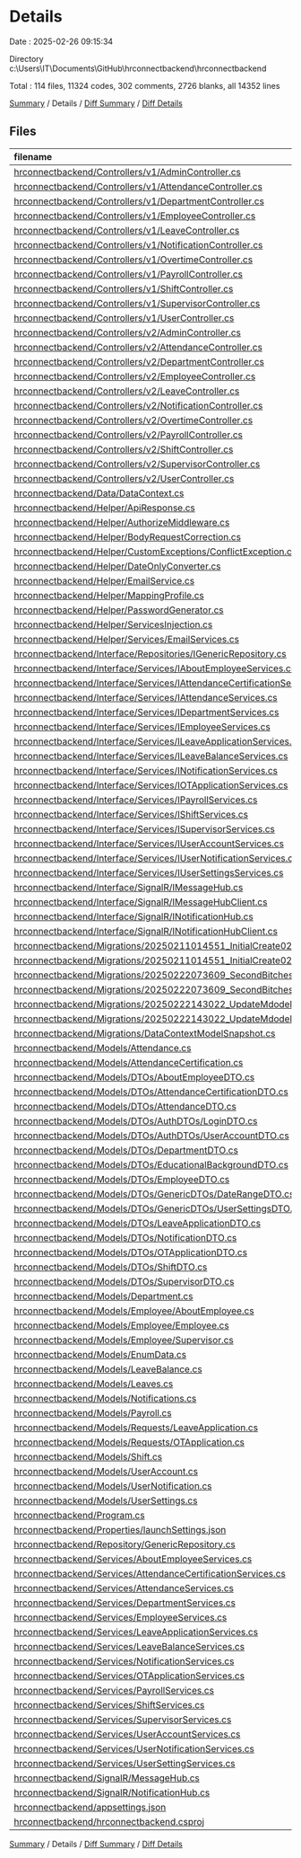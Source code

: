 # Details

Date : 2025-02-26 09:15:34

Directory c:\\Users\\IT\\Documents\\GitHub\\hrconnectbackend\\hrconnectbackend

Total : 114 files,  11324 codes, 302 comments, 2726 blanks, all 14352 lines

[Summary](results.md) / Details / [Diff Summary](diff.md) / [Diff Details](diff-details.md)

## Files
| filename | language | code | comment | blank | total |
| :--- | :--- | ---: | ---: | ---: | ---: |
| [hrconnectbackend/Controllers/v1/AdminController.cs](/hrconnectbackend/Controllers/v1/AdminController.cs) | C# | 37 | 1 | 9 | 47 |
| [hrconnectbackend/Controllers/v1/AttendanceController.cs](/hrconnectbackend/Controllers/v1/AttendanceController.cs) | C# | 692 | 17 | 120 | 829 |
| [hrconnectbackend/Controllers/v1/DepartmentController.cs](/hrconnectbackend/Controllers/v1/DepartmentController.cs) | C# | 202 | 0 | 42 | 244 |
| [hrconnectbackend/Controllers/v1/EmployeeController.cs](/hrconnectbackend/Controllers/v1/EmployeeController.cs) | C# | 241 | 3 | 43 | 287 |
| [hrconnectbackend/Controllers/v1/LeaveController.cs](/hrconnectbackend/Controllers/v1/LeaveController.cs) | C# | 323 | 0 | 70 | 393 |
| [hrconnectbackend/Controllers/v1/NotificationController.cs](/hrconnectbackend/Controllers/v1/NotificationController.cs) | C# | 109 | 0 | 19 | 128 |
| [hrconnectbackend/Controllers/v1/OvertimeController.cs](/hrconnectbackend/Controllers/v1/OvertimeController.cs) | C# | 237 | 0 | 41 | 278 |
| [hrconnectbackend/Controllers/v1/PayrollController.cs](/hrconnectbackend/Controllers/v1/PayrollController.cs) | C# | 63 | 4 | 12 | 79 |
| [hrconnectbackend/Controllers/v1/ShiftController.cs](/hrconnectbackend/Controllers/v1/ShiftController.cs) | C# | 188 | 0 | 26 | 214 |
| [hrconnectbackend/Controllers/v1/SupervisorController.cs](/hrconnectbackend/Controllers/v1/SupervisorController.cs) | C# | 141 | 0 | 24 | 165 |
| [hrconnectbackend/Controllers/v1/UserController.cs](/hrconnectbackend/Controllers/v1/UserController.cs) | C# | 276 | 51 | 64 | 391 |
| [hrconnectbackend/Controllers/v2/AdminController.cs](/hrconnectbackend/Controllers/v2/AdminController.cs) | C# | 37 | 1 | 9 | 47 |
| [hrconnectbackend/Controllers/v2/AttendanceController.cs](/hrconnectbackend/Controllers/v2/AttendanceController.cs) | C# | 693 | 17 | 120 | 830 |
| [hrconnectbackend/Controllers/v2/DepartmentController.cs](/hrconnectbackend/Controllers/v2/DepartmentController.cs) | C# | 203 | 0 | 42 | 245 |
| [hrconnectbackend/Controllers/v2/EmployeeController.cs](/hrconnectbackend/Controllers/v2/EmployeeController.cs) | C# | 241 | 3 | 43 | 287 |
| [hrconnectbackend/Controllers/v2/LeaveController.cs](/hrconnectbackend/Controllers/v2/LeaveController.cs) | C# | 278 | 3 | 53 | 334 |
| [hrconnectbackend/Controllers/v2/NotificationController.cs](/hrconnectbackend/Controllers/v2/NotificationController.cs) | C# | 108 | 0 | 19 | 127 |
| [hrconnectbackend/Controllers/v2/OvertimeController.cs](/hrconnectbackend/Controllers/v2/OvertimeController.cs) | C# | 237 | 0 | 41 | 278 |
| [hrconnectbackend/Controllers/v2/PayrollController.cs](/hrconnectbackend/Controllers/v2/PayrollController.cs) | C# | 63 | 4 | 12 | 79 |
| [hrconnectbackend/Controllers/v2/ShiftController.cs](/hrconnectbackend/Controllers/v2/ShiftController.cs) | C# | 188 | 0 | 26 | 214 |
| [hrconnectbackend/Controllers/v2/SupervisorController.cs](/hrconnectbackend/Controllers/v2/SupervisorController.cs) | C# | 141 | 0 | 24 | 165 |
| [hrconnectbackend/Controllers/v2/UserController.cs](/hrconnectbackend/Controllers/v2/UserController.cs) | C# | 276 | 51 | 64 | 391 |
| [hrconnectbackend/Data/DataContext.cs](/hrconnectbackend/Data/DataContext.cs) | C# | 121 | 11 | 22 | 154 |
| [hrconnectbackend/Helper/ApiResponse.cs](/hrconnectbackend/Helper/ApiResponse.cs) | C# | 25 | 0 | 4 | 29 |
| [hrconnectbackend/Helper/AuthorizeMiddleware.cs](/hrconnectbackend/Helper/AuthorizeMiddleware.cs) | C# | 23 | 2 | 8 | 33 |
| [hrconnectbackend/Helper/BodyRequestCorrection.cs](/hrconnectbackend/Helper/BodyRequestCorrection.cs) | C# | 53 | 0 | 10 | 63 |
| [hrconnectbackend/Helper/CustomExceptions/ConflictException.cs](/hrconnectbackend/Helper/CustomExceptions/ConflictException.cs) | C# | 7 | 0 | 2 | 9 |
| [hrconnectbackend/Helper/DateOnlyConverter.cs](/hrconnectbackend/Helper/DateOnlyConverter.cs) | C# | 13 | 0 | 3 | 16 |
| [hrconnectbackend/Helper/EmailService.cs](/hrconnectbackend/Helper/EmailService.cs) | C# | 16 | 0 | 4 | 20 |
| [hrconnectbackend/Helper/MappingProfile.cs](/hrconnectbackend/Helper/MappingProfile.cs) | C# | 90 | 0 | 26 | 116 |
| [hrconnectbackend/Helper/PasswordGenerator.cs](/hrconnectbackend/Helper/PasswordGenerator.cs) | C# | 32 | 4 | 7 | 43 |
| [hrconnectbackend/Helper/ServicesInjection.cs](/hrconnectbackend/Helper/ServicesInjection.cs) | C# | 55 | 0 | 8 | 63 |
| [hrconnectbackend/Helper/Services/EmailServices.cs](/hrconnectbackend/Helper/Services/EmailServices.cs) | C# | 18 | 1 | 2 | 21 |
| [hrconnectbackend/Interface/Repositories/IGenericRepository.cs](/hrconnectbackend/Interface/Repositories/IGenericRepository.cs) | C# | 11 | 0 | 2 | 13 |
| [hrconnectbackend/Interface/Services/IAboutEmployeeServices.cs](/hrconnectbackend/Interface/Services/IAboutEmployeeServices.cs) | C# | 11 | 0 | 3 | 14 |
| [hrconnectbackend/Interface/Services/IAttendanceCertificationServices.cs](/hrconnectbackend/Interface/Services/IAttendanceCertificationServices.cs) | C# | 10 | 0 | 2 | 12 |
| [hrconnectbackend/Interface/Services/IAttendanceServices.cs](/hrconnectbackend/Interface/Services/IAttendanceServices.cs) | C# | 19 | 0 | 2 | 21 |
| [hrconnectbackend/Interface/Services/IDepartmentServices.cs](/hrconnectbackend/Interface/Services/IDepartmentServices.cs) | C# | 11 | 0 | 2 | 13 |
| [hrconnectbackend/Interface/Services/IEmployeeServices.cs](/hrconnectbackend/Interface/Services/IEmployeeServices.cs) | C# | 14 | 0 | 2 | 16 |
| [hrconnectbackend/Interface/Services/ILeaveApplicationServices.cs](/hrconnectbackend/Interface/Services/ILeaveApplicationServices.cs) | C# | 12 | 0 | 2 | 14 |
| [hrconnectbackend/Interface/Services/ILeaveBalanceServices.cs](/hrconnectbackend/Interface/Services/ILeaveBalanceServices.cs) | C# | 10 | 0 | 2 | 12 |
| [hrconnectbackend/Interface/Services/INotificationServices.cs](/hrconnectbackend/Interface/Services/INotificationServices.cs) | C# | 9 | 0 | 2 | 11 |
| [hrconnectbackend/Interface/Services/IOTApplicationServices.cs](/hrconnectbackend/Interface/Services/IOTApplicationServices.cs) | C# | 14 | 0 | 2 | 16 |
| [hrconnectbackend/Interface/Services/IPayrollServices.cs](/hrconnectbackend/Interface/Services/IPayrollServices.cs) | C# | 12 | 1 | 2 | 15 |
| [hrconnectbackend/Interface/Services/IShiftServices.cs](/hrconnectbackend/Interface/Services/IShiftServices.cs) | C# | 9 | 0 | 2 | 11 |
| [hrconnectbackend/Interface/Services/ISupervisorServices.cs](/hrconnectbackend/Interface/Services/ISupervisorServices.cs) | C# | 8 | 0 | 3 | 11 |
| [hrconnectbackend/Interface/Services/IUserAccountServices.cs](/hrconnectbackend/Interface/Services/IUserAccountServices.cs) | C# | 13 | 0 | 2 | 15 |
| [hrconnectbackend/Interface/Services/IUserNotificationServices.cs](/hrconnectbackend/Interface/Services/IUserNotificationServices.cs) | C# | 8 | 0 | 2 | 10 |
| [hrconnectbackend/Interface/Services/IUserSettingsServices.cs](/hrconnectbackend/Interface/Services/IUserSettingsServices.cs) | C# | 10 | 0 | 2 | 12 |
| [hrconnectbackend/Interface/SignalR/IMessageHub.cs](/hrconnectbackend/Interface/SignalR/IMessageHub.cs) | C# | 13 | 0 | 1 | 14 |
| [hrconnectbackend/Interface/SignalR/IMessageHubClient.cs](/hrconnectbackend/Interface/SignalR/IMessageHubClient.cs) | C# | 11 | 9 | 1 | 21 |
| [hrconnectbackend/Interface/SignalR/INotificationHub.cs](/hrconnectbackend/Interface/SignalR/INotificationHub.cs) | C# | 9 | 1 | 3 | 13 |
| [hrconnectbackend/Interface/SignalR/INotificationHubClient.cs](/hrconnectbackend/Interface/SignalR/INotificationHubClient.cs) | C# | 9 | 0 | 3 | 12 |
| [hrconnectbackend/Migrations/20250211014551\_InitialCreate02112025.Designer.cs](/hrconnectbackend/Migrations/20250211014551_InitialCreate02112025.Designer.cs) | C# | 620 | 2 | 241 | 863 |
| [hrconnectbackend/Migrations/20250211014551\_InitialCreate02112025.cs](/hrconnectbackend/Migrations/20250211014551_InitialCreate02112025.cs) | C# | 509 | 3 | 56 | 568 |
| [hrconnectbackend/Migrations/20250222073609\_SecondBitches.Designer.cs](/hrconnectbackend/Migrations/20250222073609_SecondBitches.Designer.cs) | C# | 620 | 2 | 242 | 864 |
| [hrconnectbackend/Migrations/20250222073609\_SecondBitches.cs](/hrconnectbackend/Migrations/20250222073609_SecondBitches.cs) | C# | 188 | 3 | 36 | 227 |
| [hrconnectbackend/Migrations/20250222143022\_UpdateMdodels.Designer.cs](/hrconnectbackend/Migrations/20250222143022_UpdateMdodels.Designer.cs) | C# | 620 | 2 | 242 | 864 |
| [hrconnectbackend/Migrations/20250222143022\_UpdateMdodels.cs](/hrconnectbackend/Migrations/20250222143022_UpdateMdodels.cs) | C# | 45 | 3 | 6 | 54 |
| [hrconnectbackend/Migrations/DataContextModelSnapshot.cs](/hrconnectbackend/Migrations/DataContextModelSnapshot.cs) | C# | 618 | 1 | 242 | 861 |
| [hrconnectbackend/Models/Attendance.cs](/hrconnectbackend/Models/Attendance.cs) | C# | 29 | 3 | 5 | 37 |
| [hrconnectbackend/Models/AttendanceCertification.cs](/hrconnectbackend/Models/AttendanceCertification.cs) | C# | 17 | 0 | 1 | 18 |
| [hrconnectbackend/Models/DTOs/AboutEmployeeDTO.cs](/hrconnectbackend/Models/DTOs/AboutEmployeeDTO.cs) | C# | 13 | 0 | 5 | 18 |
| [hrconnectbackend/Models/DTOs/AttendanceCertificationDTO.cs](/hrconnectbackend/Models/DTOs/AttendanceCertificationDTO.cs) | C# | 24 | 0 | 4 | 28 |
| [hrconnectbackend/Models/DTOs/AttendanceDTO.cs](/hrconnectbackend/Models/DTOs/AttendanceDTO.cs) | C# | 26 | 0 | 3 | 29 |
| [hrconnectbackend/Models/DTOs/AuthDTOs/LoginDTO.cs](/hrconnectbackend/Models/DTOs/AuthDTOs/LoginDTO.cs) | C# | 8 | 0 | 2 | 10 |
| [hrconnectbackend/Models/DTOs/AuthDTOs/UserAccountDTO.cs](/hrconnectbackend/Models/DTOs/AuthDTOs/UserAccountDTO.cs) | C# | 15 | 0 | 1 | 16 |
| [hrconnectbackend/Models/DTOs/DepartmentDTO.cs](/hrconnectbackend/Models/DTOs/DepartmentDTO.cs) | C# | 18 | 0 | 3 | 21 |
| [hrconnectbackend/Models/DTOs/EducationalBackgroundDTO.cs](/hrconnectbackend/Models/DTOs/EducationalBackgroundDTO.cs) | C# | 14 | 0 | 1 | 15 |
| [hrconnectbackend/Models/DTOs/EmployeeDTO.cs](/hrconnectbackend/Models/DTOs/EmployeeDTO.cs) | C# | 34 | 0 | 6 | 40 |
| [hrconnectbackend/Models/DTOs/GenericDTOs/DateRangeDTO.cs](/hrconnectbackend/Models/DTOs/GenericDTOs/DateRangeDTO.cs) | C# | 6 | 0 | 1 | 7 |
| [hrconnectbackend/Models/DTOs/GenericDTOs/UserSettingsDTO.cs](/hrconnectbackend/Models/DTOs/GenericDTOs/UserSettingsDTO.cs) | C# | 28 | 1 | 12 | 41 |
| [hrconnectbackend/Models/DTOs/LeaveApplicationDTO.cs](/hrconnectbackend/Models/DTOs/LeaveApplicationDTO.cs) | C# | 34 | 0 | 6 | 40 |
| [hrconnectbackend/Models/DTOs/NotificationDTO.cs](/hrconnectbackend/Models/DTOs/NotificationDTO.cs) | C# | 32 | 0 | 6 | 38 |
| [hrconnectbackend/Models/DTOs/OTApplicationDTO.cs](/hrconnectbackend/Models/DTOs/OTApplicationDTO.cs) | C# | 40 | 0 | 4 | 44 |
| [hrconnectbackend/Models/DTOs/ShiftDTO.cs](/hrconnectbackend/Models/DTOs/ShiftDTO.cs) | C# | 10 | 0 | 2 | 12 |
| [hrconnectbackend/Models/DTOs/SupervisorDTO.cs](/hrconnectbackend/Models/DTOs/SupervisorDTO.cs) | C# | 13 | 0 | 2 | 15 |
| [hrconnectbackend/Models/Department.cs](/hrconnectbackend/Models/Department.cs) | C# | 12 | 0 | 1 | 13 |
| [hrconnectbackend/Models/Employee/AboutEmployee.cs](/hrconnectbackend/Models/Employee/AboutEmployee.cs) | C# | 33 | 0 | 1 | 34 |
| [hrconnectbackend/Models/Employee/Employee.cs](/hrconnectbackend/Models/Employee/Employee.cs) | C# | 44 | 2 | 5 | 51 |
| [hrconnectbackend/Models/Employee/Supervisor.cs](/hrconnectbackend/Models/Employee/Supervisor.cs) | C# | 14 | 0 | 2 | 16 |
| [hrconnectbackend/Models/EnumData.cs](/hrconnectbackend/Models/EnumData.cs) | C# | 25 | 0 | 5 | 30 |
| [hrconnectbackend/Models/LeaveBalance.cs](/hrconnectbackend/Models/LeaveBalance.cs) | C# | 21 | 0 | 8 | 29 |
| [hrconnectbackend/Models/Leaves.cs](/hrconnectbackend/Models/Leaves.cs) | C# | 12 | 0 | 2 | 14 |
| [hrconnectbackend/Models/Notifications.cs](/hrconnectbackend/Models/Notifications.cs) | C# | 15 | 0 | 3 | 18 |
| [hrconnectbackend/Models/Payroll.cs](/hrconnectbackend/Models/Payroll.cs) | C# | 38 | 0 | 13 | 51 |
| [hrconnectbackend/Models/Requests/LeaveApplication.cs](/hrconnectbackend/Models/Requests/LeaveApplication.cs) | C# | 20 | 0 | 5 | 25 |
| [hrconnectbackend/Models/Requests/OTApplication.cs](/hrconnectbackend/Models/Requests/OTApplication.cs) | C# | 19 | 0 | 3 | 22 |
| [hrconnectbackend/Models/Shift.cs](/hrconnectbackend/Models/Shift.cs) | C# | 14 | 0 | 2 | 16 |
| [hrconnectbackend/Models/UserAccount.cs](/hrconnectbackend/Models/UserAccount.cs) | C# | 15 | 0 | 1 | 16 |
| [hrconnectbackend/Models/UserNotification.cs](/hrconnectbackend/Models/UserNotification.cs) | C# | 12 | 0 | 1 | 13 |
| [hrconnectbackend/Models/UserSettings.cs](/hrconnectbackend/Models/UserSettings.cs) | C# | 27 | 1 | 11 | 39 |
| [hrconnectbackend/Program.cs](/hrconnectbackend/Program.cs) | C# | 120 | 5 | 26 | 151 |
| [hrconnectbackend/Properties/launchSettings.json](/hrconnectbackend/Properties/launchSettings.json) | JSON | 41 | 0 | 1 | 42 |
| [hrconnectbackend/Repository/GenericRepository.cs](/hrconnectbackend/Repository/GenericRepository.cs) | C# | 52 | 6 | 13 | 71 |
| [hrconnectbackend/Services/AboutEmployeeServices.cs](/hrconnectbackend/Services/AboutEmployeeServices.cs) | C# | 28 | 0 | 14 | 42 |
| [hrconnectbackend/Services/AttendanceCertificationServices.cs](/hrconnectbackend/Services/AttendanceCertificationServices.cs) | C# | 74 | 0 | 17 | 91 |
| [hrconnectbackend/Services/AttendanceServices.cs](/hrconnectbackend/Services/AttendanceServices.cs) | C# | 284 | 12 | 81 | 377 |
| [hrconnectbackend/Services/DepartmentServices.cs](/hrconnectbackend/Services/DepartmentServices.cs) | C# | 66 | 0 | 29 | 95 |
| [hrconnectbackend/Services/EmployeeServices.cs](/hrconnectbackend/Services/EmployeeServices.cs) | C# | 183 | 34 | 53 | 270 |
| [hrconnectbackend/Services/LeaveApplicationServices.cs](/hrconnectbackend/Services/LeaveApplicationServices.cs) | C# | 122 | 0 | 31 | 153 |
| [hrconnectbackend/Services/LeaveBalanceServices.cs](/hrconnectbackend/Services/LeaveBalanceServices.cs) | C# | 40 | 0 | 11 | 51 |
| [hrconnectbackend/Services/NotificationServices.cs](/hrconnectbackend/Services/NotificationServices.cs) | C# | 64 | 0 | 14 | 78 |
| [hrconnectbackend/Services/OTApplicationServices.cs](/hrconnectbackend/Services/OTApplicationServices.cs) | C# | 91 | 0 | 25 | 116 |
| [hrconnectbackend/Services/PayrollServices.cs](/hrconnectbackend/Services/PayrollServices.cs) | C# | 92 | 4 | 21 | 117 |
| [hrconnectbackend/Services/ShiftServices.cs](/hrconnectbackend/Services/ShiftServices.cs) | C# | 40 | 0 | 15 | 55 |
| [hrconnectbackend/Services/SupervisorServices.cs](/hrconnectbackend/Services/SupervisorServices.cs) | C# | 35 | 0 | 12 | 47 |
| [hrconnectbackend/Services/UserAccountServices.cs](/hrconnectbackend/Services/UserAccountServices.cs) | C# | 81 | 0 | 32 | 113 |
| [hrconnectbackend/Services/UserNotificationServices.cs](/hrconnectbackend/Services/UserNotificationServices.cs) | C# | 13 | 0 | 3 | 16 |
| [hrconnectbackend/Services/UserSettingServices.cs](/hrconnectbackend/Services/UserSettingServices.cs) | C# | 74 | 3 | 13 | 90 |
| [hrconnectbackend/SignalR/MessageHub.cs](/hrconnectbackend/SignalR/MessageHub.cs) | C# | 97 | 0 | 19 | 116 |
| [hrconnectbackend/SignalR/NotificationHub.cs](/hrconnectbackend/SignalR/NotificationHub.cs) | C# | 119 | 31 | 38 | 188 |
| [hrconnectbackend/appsettings.json](/hrconnectbackend/appsettings.json) | JSON | 19 | 0 | 1 | 20 |
| [hrconnectbackend/hrconnectbackend.csproj](/hrconnectbackend/hrconnectbackend.csproj) | XML | 37 | 0 | 4 | 41 |

[Summary](results.md) / Details / [Diff Summary](diff.md) / [Diff Details](diff-details.md)